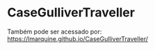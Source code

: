 # CaseGulliverTraveller

Também pode ser acessado por: https://lmarquine.github.io/CaseGulliverTraveller/

